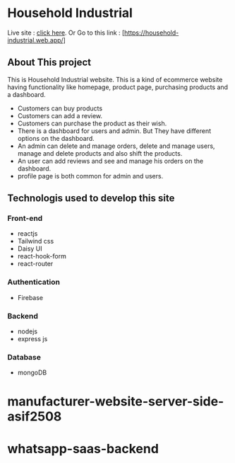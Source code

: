 # Household Industrial
Live site : [click here](https://household-industrial.web.app/).
Or
Go to this link : [https://household-industrial.web.app/]

## About This project
This is Household Industrial website. This is a kind of ecommerce website having functionality like homepage, product page, purchasing products and a dashboard.

* Customers can buy products
* Customers can add a review.
* Customers can purchase the product as their wish.
* There is a dashboard for users and admin. But They have different options on the dashboard.
* An admin can delete and manage orders, delete and manage users, manage and delete products and also shift the products.
* An user can add reviews and see and manage his orders on the dashboard.
* profile page is both common for admin and users.

## Technologis used to develop this site
### Front-end
* reactjs
* Tailwind css
* Daisy UI
* react-hook-form
* react-router
### Authentication
* Firebase
### Backend
* nodejs
* express js
### Database
* mongoDB

# manufacturer-website-server-side-asif2508
# whatsapp-saas-backend
